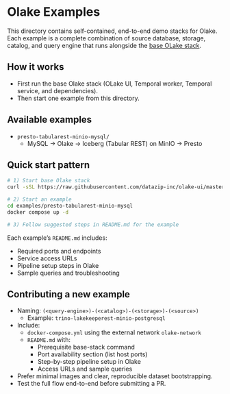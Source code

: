# Olake Examples

This directory contains self-contained, end-to-end demo stacks for Olake. Each example is a complete combination of source database, storage, catalog, and query engine that runs alongside the [base OLake stack](https://raw.githubusercontent.com/datazip-inc/olake-ui/refs/heads/master/docker-compose.yml).

## How it works

- First run the base Olake stack (OLake UI, Temporal worker, Temporal service, and dependencies).
- Then start one example from this directory.

## Available examples

- `presto-tabularest-minio-mysql/`  
  - MySQL → Olake → Iceberg (Tabular REST) on MinIO → Presto

## Quick start pattern

```bash
# 1) Start base Olake stack
curl -sSL https://raw.githubusercontent.com/datazip-inc/olake-ui/master/docker-compose.yml | docker compose -f - up -d

# 2) Start an example
cd examples/presto-tabularest-minio-mysql
docker compose up -d

# 3) Follow suggested steps in README.md for the example
```

Each example’s `README.md` includes:
- Required ports and endpoints
- Service access URLs
- Pipeline setup steps in Olake
- Sample queries and troubleshooting

## Contributing a new example

- Naming: `(<query-engine>)-(<catalog>)-(<storage>)-(<source>)`
  - Example: `trino-lakekeeperest-minio-postgresql`
- Include:
  - `docker-compose.yml` using the external network `olake-network`
  - `README.md` with:
    - Prerequisite base-stack command
    - Port availability section (list host ports)
    - Step-by-step pipeline setup in Olake
    - Access URLs and sample queries
- Prefer minimal images and clear, reproducible dataset bootstrapping.
- Test the full flow end-to-end before submitting a PR.
